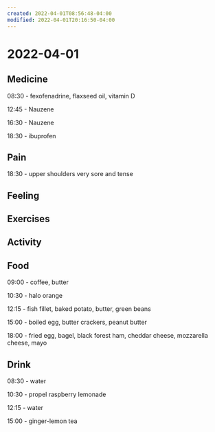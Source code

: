 ```yaml
---
created: 2022-04-01T08:56:48-04:00
modified: 2022-04-01T20:16:50-04:00
---
```


# 2022-04-01

## Medicine

08:30 - fexofenadrine, flaxseed oil, vitamin D

12:45 - Nauzene

16:30 - Nauzene

18:30 - ibuprofen

## Pain

18:30 - upper shoulders very sore and tense


## Feeling


## Exercises


## Activity


## Food

09:00 - coffee, butter

10:30 - halo orange

12:15 - fish fillet, baked potato, butter, green beans

15:00 - boiled egg, butter crackers, peanut butter

18:00 - fried egg, bagel, black forest ham, cheddar cheese, mozzarella cheese, mayo


## Drink

08:30 - water

10:30 - propel raspberry lemonade

12:15 - water

15:00 - ginger-lemon tea
